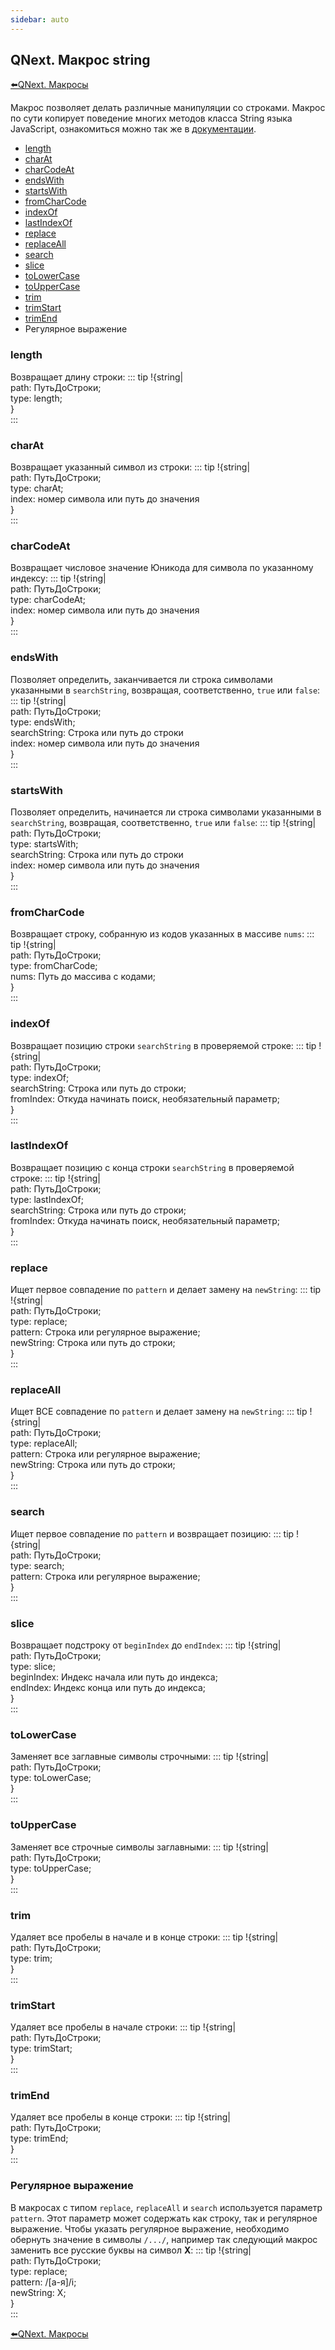 ```yaml
---
sidebar: auto
---
```


## QNext. Макрос string

[⬅️QNext. Макросы](/docs-test/ph/QNext-Macroses-12-22)



Макрос позволяет делать различные манипуляции со строками. Макрос по сути копирует поведение многих методов класса String языка JavaScript, ознакомиться можно так же в [документации](https://developer.mozilla.org/ru/docs/Web/JavaScript/Reference/Global_Objects/String).


* [length](#length)
* [charAt](#charat)
* [charCodeAt](#charcodeat)
* [endsWith](#endswith)
* [startsWith](#startswith)
* [fromCharCode](#fromcharcode)
* [indexOf](#indexof)
* [lastIndexOf](#lastindexof)
* [replace](#replace)
* [replaceAll](#replaceall)
* [search](#search)
* [slice](#slice)
* [toLowerCase](#tolowercase)
* [toUpperCase](#touppercase)
* [trim](#trim)
* [trimStart](#trimstart)
* [trimEnd](#trimend)
* Регулярное выражение


### length

Возвращает длину строки:
::: tip
!{string|<br>  path: ПутьДоСтроки;<br>  type: length;<br>}<br>
:::
### charAt

Возвращает указанный символ из строки:
::: tip
!{string|<br>  path: ПутьДоСтроки;<br>  type: charAt;<br>  index: номер символа или путь до значения<br>}<br>
:::
### charCodeAt

Возвращает числовое значение Юникода для символа по указанному индексу:
::: tip
!{string|<br>  path: ПутьДоСтроки;<br>  type: charCodeAt;<br>  index: номер символа или путь до значения<br>}<br>
:::
### endsWith

Позволяет определить, заканчивается ли строка символами указанными в `searchString`, возвращая, соответственно, `true` или `false`:
::: tip
!{string|<br>  path: ПутьДоСтроки;<br>  type: endsWith;<br>  searchString: Строка или путь до строки<br>  index: номер символа или путь до значения<br>}<br>
:::
### startsWith

Позволяет определить, начинается ли строка символами указанными в `searchString`, возвращая, соответственно, `true` или `false`:
::: tip
!{string|<br>  path: ПутьДоСтроки;<br>  type: startsWith;<br>  searchString: Строка или путь до строки<br>  index: номер символа или путь до значения<br>}<br>
:::
### fromCharCode

Возвращает строку, собранную из кодов указанных в массиве `nums`:
::: tip
!{string|<br>  path: ПутьДоСтроки;<br>  type: fromCharCode;<br>  nums: Путь до массива с кодами;<br>}<br>
:::
### indexOf

Возвращает позицию строки `searchString` в проверяемой строке:
::: tip
!{string|<br>  path: ПутьДоСтроки;<br>  type: indexOf;<br>  searchString: Строка или путь до строки;<br>  fromIndex: Откуда начинать поиск, необязательный параметр;<br>}<br>
:::
### lastIndexOf

Возвращает позицию с конца строки `searchString` в проверяемой строке:
::: tip
!{string|<br>  path: ПутьДоСтроки;<br>  type: lastIndexOf;<br>  searchString: Строка или путь до строки;<br>  fromIndex: Откуда начинать поиск, необязательный параметр;<br>}<br>
:::
### replace

Ищет первое совпадение по `pattern` и делает замену на `newString`:
::: tip
!{string|<br>  path: ПутьДоСтроки;<br>  type: replace;<br>  pattern: Строка или регулярное выражение;<br>  newString: Строка или путь до строки;<br>}<br>
:::
### replaceAll

Ищет ВСЕ совпадение по `pattern` и делает замену на `newString`:
::: tip
!{string|<br>  path: ПутьДоСтроки;<br>  type: replaceAll;<br>  pattern: Строка или регулярное выражение;<br>  newString: Строка или путь до строки;<br>}<br>
:::
### search

Ищет первое совпадение по `pattern` и возвращает позицию:
::: tip
!{string|<br>  path: ПутьДоСтроки;<br>  type: search;<br>  pattern: Строка или регулярное выражение;<br>}<br>
:::
### slice

Возвращает подстроку от `beginIndex` до `endIndex`:
::: tip
!{string|<br>  path: ПутьДоСтроки;<br>  type: slice;<br>  beginIndex: Индекс начала или путь до индекса;<br>  endIndex: Индекс конца или путь до индекса;<br>}<br>
:::
### toLowerCase

Заменяет все заглавные символы строчными:
::: tip
!{string|<br>  path: ПутьДоСтроки;<br>  type: toLowerCase;<br>}<br>
:::
### toUpperCase

Заменяет все строчные символы заглавными:
::: tip
!{string|<br>  path: ПутьДоСтроки;<br>  type: toUpperCase;<br>}<br>
:::
### trim

Удаляет все пробелы в начале и в конце строки:
::: tip
!{string|<br>  path: ПутьДоСтроки;<br>  type: trim;<br>}<br>
:::
### trimStart

Удаляет все пробелы в начале строки:
::: tip
!{string|<br>  path: ПутьДоСтроки;<br>  type: trimStart;<br>}<br>
:::
### trimEnd

Удаляет все пробелы в конце строки:
::: tip
!{string|<br>  path: ПутьДоСтроки;<br>  type: trimEnd;<br>}<br>
:::


### Регулярное выражение

В макросах с типом `replace`, `replaceAll` и `search` используется параметр `pattern`. Этот параметр может содержать как строку, так и регулярное выражение. Чтобы указать регулярное выражение, необходимо обернуть значение в символы `/.../`, например так следующий макрос заменить все русские буквы на символ **X**:
::: tip
!{string|<br>  path: ПутьДоСтроки;<br>  type: replace;<br>  pattern: /[а-я]/i;<br>  newString: X;<br>}<br>
:::





[⬅️QNext. Макросы](/docs-test/ph/QNext-Macroses-12-22)
